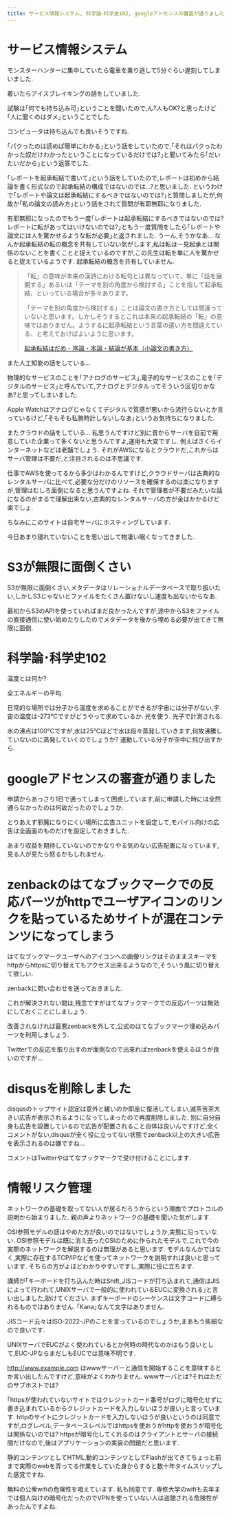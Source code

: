 ```yaml
---
title: サービス情報システム, 科学論･科学史102, googleアドセンスの審査が通りました, zenbackが混在コンテンツを注入してしまう, disqusを削除しました, 情報リスク管理に無限にツッコミが入れられそう
---
```


# サービス情報システム

モンスターハンターに集中していたら電車を乗り逃して5分ぐらい遅刻してしまいました.

着いたらアイスブレイキングの話をしていました.

試験は｢何でも持ち込み可｣ということを聞いたので,ん?人もOK?と思ったけど｢人に聞くのはダメ｣ということでした.

コンピュータは持ち込んでも良いそうですね.

｢パクったのは読めば簡単にわかる｣という話をしていたので,｢それはパクったわかった奴だけわかったということになっているだけでは?｣と聞いてみたら｢だいたいだから｣という返答でした.

｢レポートを起承転結で書いて｣という話をしていたので,レポートは初めから結論を書く形式なので起承転結の構成ではないのでは…?と思いました.
というわけで｢レポートや論文は起承転結にするべきではないのでは?｣と質問しましたが,何故か｢私の論文の読み方｣という話をされて質問が有耶無耶になりました.

有耶無耶になったのでもう一度｢レポートは起承転結にするべきではないのでは?レポートに転があってはいけないのでは?｣ともう一度質問をしたら｢レポートや論文には人を驚かせるような転が必要｣と返されました.
うーん,そうかなあ…
なんか起承転結の転の概念を共有していない気がします,私は転は一見起承とは関係のないことを書くことと捉えているのですが,この先生は転を単に人を驚かせると捉えているようです.
起承転結の概念を共有していません.

> 「転」の意味が本来の漢詩における転句とは異なっていて、単に「話を展開する」あるいは「テーマを別の角度から検討する」ことを指して起承転結、といっている場合が多々あります。
>
> 「テーマを別の角度から検討する」ことは論文の書き方としては間違っていないと思います。しかしそうするとこれは本来の起承転結の「転」の意味ではありません。ようするに起承転結という言葉の遣い方を間違えている、と考えておけばよいように思います。
>
> [起承転結はだめ - 序論・本論・結論が基本（小論文の書き方）](http://shouronbun.com/kishotenketsu.html)

また人工知能の話をしている…

物理的なサービスのことを｢アナログのサービス｣,電子的なサービスのことを｢デジタルのサービス｣と呼んでいて,アナログとデジタルってそういう区切りかなあ?と思ってしまいました.

Apple Watchはアナログじゃなくてデジタルで質感が悪いから流行らないとか言っているけど,｢そもそも私腕時計しないしなあ｣というお気持ちになりました.

またクラウドの話をしている…
私思うんですけど別に昔からサーバを自前で用意していた企業って多くないと思うんですよ,運用も大変ですし.
例えばさくらインターネットなどは老舗でしょう.
それがAWSになるとクラウドだ,これからはサーバ管理は不要だ,と注目されるのは不思議です.

仕事でAWSを使ってるから多少はわかるんですけど,クラウドサーバは古典的なレンタルサーバに比べて,必要な分だけのリソースを確保するのは楽になりますが,管理はむしろ面倒になると思うんですよね.
それで管理者が不要だみたいな話になるのがまるで理解出来ない,古典的なレンタルサーバの方が金はかかるけど楽でしょ.

ちなみにこのサイトは自宅サーバにホスティングしています.

今日あまり寝れていないことを思い出して物凄い眠くなってきました.

# S3が無限に面倒くさい

S3が無限に面倒くさい,メタデータはリレーショナルデータベースで取り扱いたい,しかしS3じゃないとファイルをたくさん置けないし速度も出ないからなあ.

最初からS3のAPIを使っていればまだ良かったんですが,途中からS3をファイルの直接通信に使い始めたりしたのでメタデータを後から埋める必要が出てきて無限に面倒.

# 科学論･科学史102

温度とは何か?

全エネルギーの平均.

日常的な場所では分子から温度を求めることができるが宇宙には分子がない,宇宙の温度は-273℃ですがどうやって求めているか.
光を使う.
光子で計測される.

水の沸点は100℃ですが,水は25℃ほどで水は段々蒸発していきます,何故沸騰していないのに蒸発していくのでしょうか?
運動している分子が空中に飛び出すから.

# googleアドセンスの審査が通りました

申請からあっさり1日で通ってしまって困惑しています,前に申請した時には全然通らなかったのは何故だったのでしょうか.

とりあえず邪魔になりにくい場所に広告ユニットを設定して,モバイル向けの広告は全画面のものだけを設定しておきました.

あまり収益を期待していないのでかなりやる気のない広告配置になっています,見る人が見たら怒るかもしれません.

# zenbackのはてなブックマークでの反応パーツがhttpでユーザアイコンのリンクを貼っているためサイトが混在コンテンツになってしまう

はてなブックマークユーザへのアイコンへの画像リンクはそのままスキーマをhttpからhttpsに切り替えてもアクセス出来るようなので,そういう風に切り替えて欲しい.

zenbackに問い合わせを送っておきました.

これが解決されない間は,残念ですがはてなブックマークでの反応パーツは無効にしておくことにしましょう.

改善されなければ最悪zenbackを外して,公式のはてなブックマーク埋め込みパーツを利用しましょう.

Twitterでの反応を取り出すのが面倒なので出来ればzenbackを使えるほうが良いのですが…

# disqusを削除しました

disqusのトップサイト認定は意外と緩いのか即座に復活してしまい,滅茶苦茶大きい広告が表示されるようになってしまったので再度削除しました.
別に自分自身も広告を設置しているので広告が配置されること自体は良いんですけど,全くコメントがない,disqusが全く役に立ってない状態でzenback以上の大きい広告を表示されるのは嫌ですね…

コメントはTwitterやはてなブックマークで受け付けることにします.

# 情報リスク管理

ネットワークの基礎を取ってない人が居るだろうからという理由でプロトコルの説明から始まりました.
親の声よりネットワークの基礎を聞いた気がします.

OSI参照モデルの話はやめた方が良いのではないでしょうか,実態に沿っていない.
OSI参照モデルは既に消え去ったOSIのために作られたモデルで,これで今の実際のネットワークを解説するのは無理があると思います.
モデルなんかではなく,実際に存在するTCP/IPなどを使ってネットワークを説明すれば良いと思っています.
そちらの方がよほどわかりやすいですし,実際に役に立ちます.

講師が｢キーボードを打ち込んだ時はShift_JISコードが打ち込まれて,通信はJISによって行われて,UNIXサーバで一般的に使われているEUCに変換される｣と言い出しました,助けてください.
まずキーボードのシーケンスは文字コードに縛られるものではありません.
｢Kana｣なんて文字はありません.

JISコード云々はISO-2022-JPのことを言っているのでしょうか,まあもう些細なので良いです.

UNIXサーバでEUCがよく使われているとか何時の時代なのかはもう良いとして,EUC-JPならまだしもEUCでは意味不明です.

http://www.example.com はwwwサーバーと通信を開始することを意味するとか言い出したんですけど,意味がよくわかりません.
wwwサーバとは?それはただのサブホストでは?

｢httpsが使われていないサイトではクレジットカード番号がログに暗号化せずに書き込まれているからクレジットカードを入力しないほうが良い｣と言っています.
httpのサイトにクレジットカードを入力しないほうが良いというのは同意ですが,ログレベル,データベースレベルではhttpsを使おうがhttpを使おうが暗号化は関係ないのでは?
httpsが暗号化してくれるのはクライアントとサーバの接続間だけなので,後はアプリケーションの実装の問題だと思います.

静的コンテンツとしてHTML,動的コンテンツとしてFlashが出てきてちょっと前まで実際のwebを弄ってる作業をしていた身からすると数十年タイムスリップした感覚ですね.

無料の公衆wifiの危険性を唱えています.
私も同意です.
専修大学のwifiも去年までは個人向けの暗号化だったのでVPNを使っていない人は盗聴される危険性があったんですよね.
